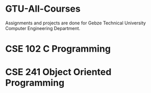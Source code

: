 # GTU-All-Courses
Assignments and projects are done for Gebze Technical University Computer Engineering Department.

# CSE 102 C Programming

# CSE 241 Object Oriented Programming
